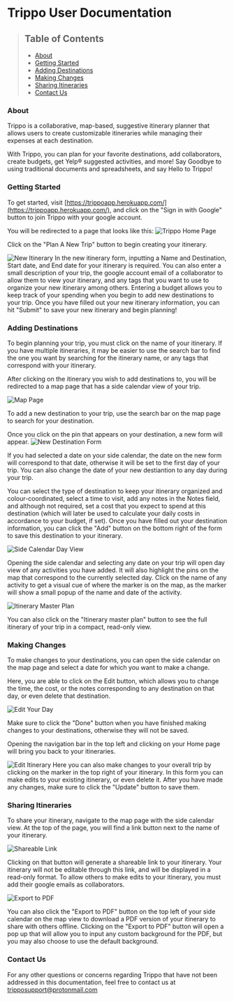 # Trippo User Documentation

> ## Table of Contents
> - [About](#about)
> - [Getting Started](#start)
> - [Adding Destinations](#add-destination)
> - [Making Changes](#make-changes)
> - [Sharing Itineraries](#share)
> - [Contact Us](#contact)

### <a name="about"> About </a>

Trippo is a collaborative, map-based, suggestive itinerary planner that allows users to create customizable itineraries while managing their expenses at each destination.

With Trippo, you can plan for your favorite destinations, add collaborators, create budgets, get Yelp® suggested activities, and more!
Say Goodbye to using traditional documents and spreadsheets, and say Hello to Trippo!

### <a name="start"> Getting Started </a>
To get started, visit [https://trippoapp.herokuapp.com/](https://trippoapp.herokuapp.com/), and click on the "Sign in with Google" button to join Trippo with your google account. 

You will be redirected to a page that looks like this: 
![Trippo Home Page](trippo/public/user-docs/1.PNG)

Click on the "Plan A New Trip" button to begin creating your itinerary.

![New Itinerary](trippo/public/user-docs/2.PNG)
In the new itinerary form, inputting a Name and Destination, Start date, and End date for your itinerary is required. You can also enter a small description of your trip, the google account email of a collaborator to allow them to view your itinerary, and any tags that you want to use to organize your new itinerary among others. Entering a budget allows you to keep track of your spending when you begin to add new destinations to your trip. Once you have filled out your new itinerary information, you can hit "Submit" to save your new itinerary and begin planning!

### <a name="add-destination"> Adding Destinations </a>
To begin planning your trip, you must click on the name of your itinerary. If you have multiple itineraries, it may be easier to use the search bar to find the one you want by searching for the itinerary name, or any tags that correspond with your itinerary.

After clicking on the itinerary you wish to add destinations to, you will be redirected to a map page that has a side calendar view of your trip. 

![Map Page](trippo/public/user-docs/3.PNG)

To add a new destination to your trip, use the search bar on the map page to search for your destination. 

Once you click on the pin that appears on your destination, a new form will appear. 
![New Destination Form](trippo/public/user-docs/5.PNG)

If you had selected a date on your side calendar, the date on the new form will correspond to that date, otherwise it will be set to the first day of your trip. You can also change the date of your new destiantion to any day during your trip.

You can select the type of destination to keep your itinerary organized and colour-coordinated, select a time to visit, add any notes in the Notes field, and although not required, set a cost that you expect to spend at this destination (which will later be used to calculate your daily costs in accordance to your budget, if set). Once you have filled out your destination information, you can click the "Add" button on the bottom right of the form to save this destination to your itinerary. 

![Side Calendar Day View](trippo/public/user-docs/4.PNG)

Opening the side calendar and selecting any date on your trip will open day view of any activities you have added. It will also highlight the pins on the map that correspond to the currently selected day. Click on the name of any activity to get a visual cue of where the marker is on the map, as the marker will show a small popup of the name and date of the activity.


![Itinerary Master Plan](trippo/public/user-docs/9.png)

You can also click on the "Itinerary master plan" button to see the full itinerary of your trip in a compact, read-only view.


### <a name="make-changes"> Making Changes </a>

To make changes to your destinations, you can open the side calendar on the map page and select a date for which you want to make a change. 

Here, you are able to click on the Edit button, which allows you to change the time, the cost, or the notes corresponding to any destination on that day, or even delete that destination. 

![Edit Your Day](trippo/public/user-docs/6.PNG)

Make sure to click the "Done" button when you have finished making changes to your destinations, otherwise they will not be saved.

Opening the navigation bar in the top left and clicking on your Home page will bring you back to your itineraries. 

![Edit Itinerary](trippo/public/user-docs/10.png)
Here you can also make changes to your overall trip by clicking on the marker in the top right of your itinerary. In this form you can make edits to your existing itinerary, or even delete it. After you have made any changes, make sure to click the "Update" button to save them.


### <a name="share"> Sharing Itineraries </a>

To share your itinerary, navigate to the map page with the side calendar view. At the top of the page, you will find a link button next to the name of your itinerary. 

![Shareable Link](trippo/public/user-docs/11.png)

Clicking on that button will generate a shareable link to your itinerary. Your itinerary will not be editable through this link, and will be displayed in a read-only format. To allow others to make edits to your itinerary, you must add their google emails as collaborators.

![Export to PDF](trippo/public/user-docs/8.PNG)

You can also click the "Export to PDF" button on the top left of your side calendar on the map view to download a PDF version of your itinerary to share with others offline. Clicking on the "Export to PDF" button will open a pop up that will allow you to input any custom background for the PDF, but you may also choose to use the default background.


### <a name="contact"> Contact Us </a>

For any other questions or concerns regarding Trippo that have not been addressed in this documentation, feel free to contact us at [tripposupport@protonmail.com](mailto:tripposupport@protonmail.com)

